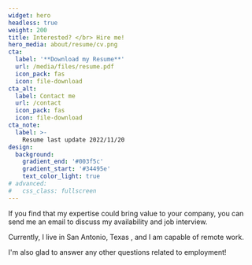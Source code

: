 ```yaml
---
widget: hero
headless: true
weight: 200
title: Interested? </br> Hire me!
hero_media: about/resume/cv.png
cta:
  label: '**Download my Resume**'
  url: /media/files/resume.pdf
  icon_pack: fas
  icon: file-download
cta_alt:
  label: Contact me
  url: /contact
  icon_pack: fas
  icon: file-download
cta_note:
  label: >-
    Resume last update 2022/11/20
design:
  background:
    gradient_end: '#003f5c'
    gradient_start: '#34495e'
    text_color_light: true
# advanced:
#   css_class: fullscreen
---
```


If you find that my expertise could bring value to your company, you can send me an email to discuss my availability and job interview.

Currently, I live in San Antonio, Texas , and I am capable of remote work.

I'm also glad to answer any other questions related to employment!
